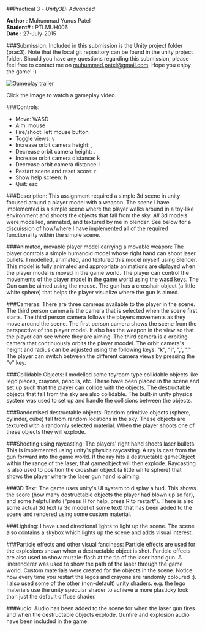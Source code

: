 ##Practical 3 - _Unity3D: Advanced_


**Author** : Muhummad Yunus Patel  
**Student#** : PTLMUH006  
**Date** : 27-July-2015  


###Submission:
Included in this submission is the Unity project folder (prac3). Note that the
local git repository can be found in the unity project folder. Should you have
any questions regarding this submission, please feel free to contact me on 
muhummad.patel@gmail.com. Hope you enjoy the game! :)


[![Gameplay trailer](http://img.youtube.com/vi/slgxF9uK-7E/0.jpg)](https://www.youtube.com/watch?v=slgxF9uK-7E)

Click the image to watch a gameplay video.


###Controls:
* Move: WASD
* Aim: mouse
* Fire/shoot: left mouse button
* Toggle views: v
* Increase orbit camera height: ,
* Decrease orbit camera height: .
* Increase orbit camera distance: k
* Decrease orbit camera distance: l
* Restart scene and reset score: r
* Show help screen: h
* Quit: esc


###Description: 
This assignment required a simple 3d scene in unity focused around a player model 
with a weapon. The scene I have implemented is a simple scene where the player walks 
around in a toy-like environment and shoots the objects that fall from the sky.
_All_ 3d models were modelled, animated, and textured by me in blender.
See below for a discuission of how/where I have implemented all of the required 
functionality within the simple scene.


###Animated, movable player model carrying a movable weapon:
The player controls a simple humanoid model whose right hand can shoot laser bullets.
I modelled, animated, and textured this model myself using Blender. This model is fully
animated and appropriate animations are diplayed when the player model is moved in the 
game world. The player can control the movements of the player model in the game world 
using the wasd keys. The Gun can be aimed using the mouse. The gun has a crosshair object
(a little white sphere) that helps the player visualize where the gun is aimed.


###Cameras:
There are three camreas available to the player in the scene. The third person camera is the
camera that is selected when the scene first starts. The third person camera follows the players
movements as they move around the scene. The first person camera shows the scene from the 
perspective of the player model. It also has the weapon in the view so that the player 
can see where they are aiming. The third camera is a orbiting camera that continuously 
orbits the player moodel. The orbit camera's height and radius can be adjusted using 
the following keys: "k", "l", ",", "." . The player can switch between the different 
camera views by pressing the "v" key.


###Collidable Objects:
I modelled some toyroom type collidable objects like lego pieces, crayons, pencils, etc.
These have been placed in the scene and set up such that the player can collide with the objects.
The destructable objects that fall from the sky are also collidable. The built-in unity physics
system was used to set up and handle the collisions between the objects.


###Randomised destructable objects:
Random primitive objects (sphere, cylinder, cube) fall from random locations in the sky. These
objects are textured with a randomly selected material. When the player shoots one of these 
objects they will explode.


###Shooting using raycasting:
The players' right hand shoots laser bullets. This is implemented using unity's physics 
raycasting. A ray is cast from the gun forward into the game world. If the ray hits a destructable 
gameObject within the range of the laser, that gameobject will then explode. Raycasting is also used
to position the crosshair object (a little white sphere) that shows the player where the laser gun hand
is aiming.


###3D Text:
The game uses unity's UI system to display a hud. This shows the score (how many destructable
objects the player had blown up so far), and some helpful info ("press H for help, press R to restart").
There is also some actual 3d text (a 3d model of some text) that has been added to the scene and
rendered using some custom material.


###Lighting:
I have used directional lights to light up the scene. The scene also contains a skybox which lights 
up the scene and adds visual interest.


###Particle effects and other visual fanciness:
Particle effects are used for the explosions shown when a destructable object is shot. Particle effects
are also used to show muzzle-flash at the tip of the laser hand gun. A linerenderer was used to show the
path of the laser through the game world. Custom materials were created for the objects in the scene.
Notice how every time you restart the legos and crayons are randomly coloured :). I also used some of the
other (non-default) unity shaders. e.g. the lego materials use the unity specular shader to achieve a more plasticky
look than just the default diffuse shader.


###Audio:
Audio has been added to the scene for when the laser gun fires and when the destructable objects explode.
Gunfire and explosion audio have been included in the game.